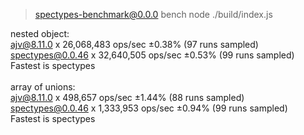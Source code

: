 
> spectypes-benchmark@0.0.0 bench
> node ./build/index.js

nested object:</br>
ajv@8.11.0 x 26,068,483 ops/sec ±0.38% (97 runs sampled)</br>
spectypes@0.0.46 x 32,640,505 ops/sec ±0.53% (99 runs sampled)</br>
Fastest is spectypes</br></br>
array of unions:</br>
ajv@8.11.0 x 498,657 ops/sec ±1.44% (88 runs sampled)</br>
spectypes@0.0.46 x 1,333,953 ops/sec ±0.94% (99 runs sampled)</br>
Fastest is spectypes</br></br>
